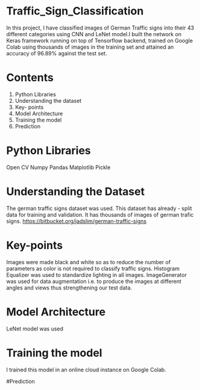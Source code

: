 # Traffic_Sign_Classification

In this project, I have classified images of German Traffic signs into their 43 different categories using CNN and LeNet model.I built the network on Keras framework running on top of Tensorflow backend, trained on Google Colab using thousands of images in the training set and attained an accuracy of 96.89% against the test set.


# Contents
1. Python Libraries
2. Understanding the dataset
3. Key- points
4. Model Architecture 
5. Training the model
6. Prediction

#  Python Libraries
Open CV
Numpy
Pandas
Matplotlib
Pickle

# Understanding the Dataset
The german traffic signs dataset was used. This dataset has already - split data for training and validation. It has thousands of images of german trafic signs.
https://bitbucket.org/jadslim/german-traffic-signs

# Key-points
Images were made black and white so as to reduce the number of parameters as color is not required to classify traffic signs. 
Histogram Equalizer was used to standardize lighting in all images.
ImageGenerator was used for data augmentation i.e. to produce the images at different angles and views thus strengthening our test data.

# Model Architecture
LeNet model was used

# Training the model
I trained this model in an online cloud instance on Google Colab.

#Prediction
